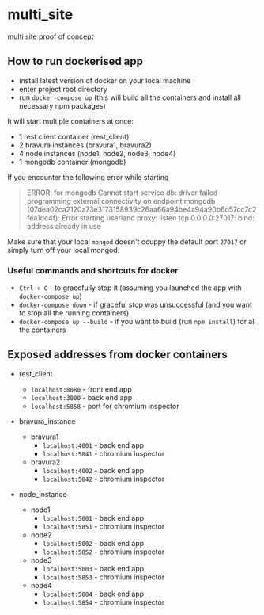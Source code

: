 # multi_site
multi site proof of concept

## How to run dockerised app

* install latest version of docker on your local machine
* enter project root directory
* run `docker-compose up` (this will build all the containers and install all necessary npm packages)

It will start multiple containers at once:

* 1 rest client container (rest_client)
* 2 bravura instances (bravura1, bravura2)
* 4 node instances (node1, node2, node3, node4)
* 1 mongodb container (mongodb)

If you encounter the following error while starting

> ERROR: for mongodb  Cannot start service db: driver failed programming external connectivity on endpoint 
> mongodb (07dea02ca2120a73e3173158939c26aa66a94be4a94a90b6d57cc7c2fea1dc4f): 
> Error starting userland proxy: listen tcp 0.0.0.0:27017: bind: address already in use

Make sure that your local `mongod` doesn't ocuppy the default port `27017` or simply turn off your local mongod.

### Useful commands and shortcuts for docker

* `Ctrl + C` - to gracefully stop it (assuming you launched the app with `docker-compose up`)
* `docker-compose down` - if graceful stop was unsuccessful (and you want to stop all the running containers) 
* `docker-compose up --build` - if you want to build (run `npm install`) for all the containers 


## Exposed addresses from docker containers

* rest_client
  * `localhost:8080` - front end app
  * `localhost:3000` - back end app
  * `localhost:5858` - port for chromium inspector
  
* bravura_instance
  * bravura1
    * `localhost:4001` - back end app
    * `localhost:5841` - chromium inspector
  * bravura2
    * `localhost:4002` - back end app
    * `localhost:5842` - chromium inspector
    
* node_instance
  * node1
    * `localhost:5001` - back end app
    * `localhost:5851` - chromium inspector
  * node2
    * `localhost:5002` - back end app
    * `localhost:5852` - chromium inspector
  * node3
    * `localhost:5003` - back end app
    * `localhost:5853` - chromium inspector
  * node4
    * `localhost:5004` - back end app
    * `localhost:5854` - chromium inspector
    
